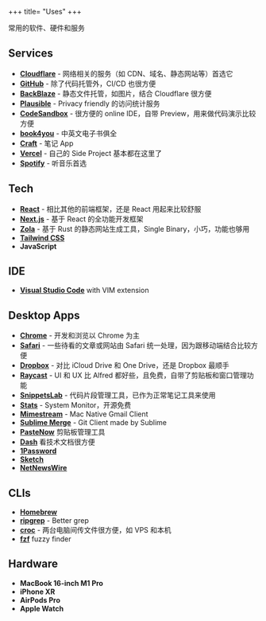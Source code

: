 +++
title= "Uses"
+++

常用的软件、硬件和服务

## Services

- **[Cloudflare](https://cloudflare.net/)** - 网络相关的服务（如 CDN、域名、静态网站等）首选它
- **[GitHub](https://github.com/)** - 除了代码托管外，CI/CD 也很方便
- **[BackBlaze](https://backblaze.com)** - 静态文件托管，如图片，结合 Cloudflare 很方便
- **[Plausible](https://plausible.io/)** - Privacy friendly 的访问统计服务
- **[CodeSandbox](https://codesandbox.io/)** - 很方便的 online IDE，自带 Preview，用来做代码演示比较方便
- **[book4you](https://book4you.org/)** - 中英文电子书俱全
- **[Craft](https://craft.do/)** - 笔记 App
- **[Vercel](https://vercel.com/)** - 自己的 Side Project 基本都在这里了
- **[Spotify](https://open.spotify.com/)** - 听音乐首选

## Tech

- **[React](https://reactjs.org/)** - 相比其他的前端框架，还是 React 用起来比较舒服
- **[Next.js](https://nextjs.org//)** - 基于 React 的全功能开发框架
- **[Zola](https://getzola.org/)** - 基于 Rust 的静态网站生成工具，Single Binary，小巧，功能也够用
- **[Tailwind CSS](https://https://tailwindcss.com/)**
- **JavaScript**

## IDE

- **[Visual Studio Code](https://code.visualstudio.com/)** with VIM extension

## Desktop Apps

- **[Chrome](https://www.google.com/chrome/)** - 开发和浏览以 Chrome 为主
- **[Safari](https://www.apple.com/safari/)** - 一些待看的文章或网站由 Safari 统一处理，因为跟移动端结合比较方便
- **[Dropbox](https://dropbox.com/)** - 对比 iCloud Drive 和 One Drive，还是 Dropbox 最顺手
- **[Raycast](https://www.raycast.com/)** - UI 和 UX 比 Alfred 都好些，且免费，自带了剪贴板和窗口管理功能
- **[SnippetsLab](https://www.renfei.org/snippets-lab/)** - 代码片段管理工具，已作为正常笔记工具来使用
- **[Stats](https://github.com/exelban/stats)** - System Monitor，开源免费
- **[Mimestream](https://mimestream.com/)** - Mac Native Gmail Client
- **[Sublime Merge](https://www.sublimemerge.com/)** - Git Client made by Sublime
- **[PasteNow](https://pastenow.app/)** 剪贴板管理工具
- **[Dash](https://kapeli.com/dash)** 看技术文档很方便
- **[1Password](https://1password.com/)**
- **[Sketch](https://www.sketch.com/)**
- **[NetNewsWire](https://netnewswire.com/)**

## CLIs

- **[Homebrew](https://brew.sh/)**
- **[ripgrep](https://github.com/BurntSushi/ripgrep)** - Better grep
- **[croc](https://github.com/schollz/croc)** - 两台电脑间传文件很方便，如 VPS 和本机
- **[fzf](https://github.com/junegunn/fzf)** fuzzy finder

## Hardware

- **MacBook 16-inch M1 Pro**
- **iPhone XR**
- **AirPods Pro**
- **Apple Watch**
